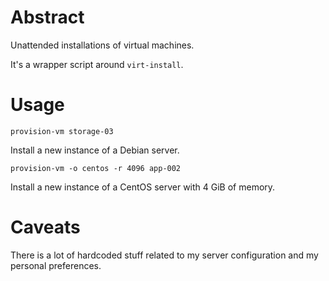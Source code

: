 # Abstract

Unattended installations of virtual machines.

It's a wrapper script around `virt-install`.

# Usage

`provision-vm storage-03`

Install a new instance of a Debian server.

`provision-vm -o centos -r 4096 app-002`

Install a new instance of a CentOS server with 4 GiB of memory.

# Caveats

There is a lot of hardcoded stuff related to my server configuration and my personal preferences.
